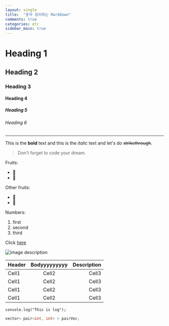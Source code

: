```yaml
---
layout: single
title:  "혼자 정리하는 MarkDown"
comments: true
categories: etc
sidebar_main: true
---
```


<!-- Heading -->
# Heading 1
## Heading 2
### Heading 3
#### Heading 4
##### Heading 5
###### Heading 6

<!-- Line -->
___

<!-- Text attributes -->
This is the **bold** text and this is the *italic* text and let's do ~~strikethrough~~.

<!-- Quote -->
> Don't forget to code your dream.

<!-- Bullet list -->
Fruits:
* 🍓
* 🍇

Other fruits:
- 🍉
- 🍊

<!-- Numbered list -->
Numbers:
1. first
2. second
3. third

<!-- Link -->
Click [here](https://github.com/hwoo3303)

<!-- Image -->
![image description](https://avatars.githubusercontent.com/u/15838144?v=4)

<!-- Table -->
|Header|Bodyyyyyyyyy|Description|
|:--|:--:|--:|
|Cell1|Cell2|Cell3|
|Cell1|Cell2|Cell3|
|Cell1|Cell2|Cell3|
|Cell1|Cell2|Cell3|

<!-- Code -->
`console.log("This is log");`

```c++
vector< pair<int, int> > pairVec;
```

